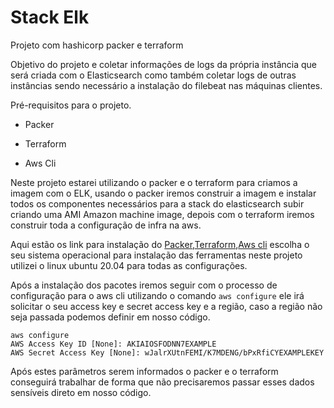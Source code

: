 # Stack Elk
Projeto com hashicorp packer e terraform

Objetivo do projeto e coletar informações de logs da própria instância que será criada com o Elasticsearch como também coletar logs de outras instâncias sendo necessário a instalação do filebeat nas máquinas clientes. 

Pré-requisitos para o projeto.

- Packer

- Terraform

- Aws Cli

Neste projeto estarei utilizando o packer e o terraform para criamos a imagem com o ELK, usando o packer iremos construir a imagem e instalar todos os componentes necessários para a stack do elasticsearch subir criando uma AMI Amazon machine image, depois com o terraform iremos construir toda a configuração de infra na aws.

Aqui estão os link para instalação do [Packer](https://www.packer.io/downloads),[Terraform](https://www.terraform.io/downloads.html),[Aws cli](https://docs.aws.amazon.com/cli/latest/userguide/install-cliv1.html) escolha o seu sistema operacional para instalação das ferramentas neste projeto utilizei o linux ubuntu 20.04 para todas as configurações.

Após a instalação dos pacotes iremos seguir com o processo de configuração para o aws cli utilizando o comando 
```aws configure``` ele irá solicitar o seu access key e secret access key e a região, caso a região não seja passada podemos definir em nosso código.
```
aws configure
AWS Access Key ID [None]: AKIAIOSFODNN7EXAMPLE
AWS Secret Access Key [None]: wJalrXUtnFEMI/K7MDENG/bPxRfiCYEXAMPLEKEY
```
Após estes parâmetros serem informados o packer e o terraform conseguirá trabalhar de forma que não precisaremos passar esses dados sensíveis direto em nosso código.